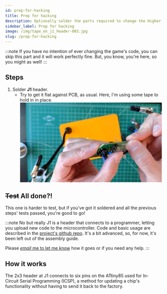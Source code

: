 ```yaml
---
id: prep-for-hacking
title: Prep for hacking
description: Optionally solder the parts required to change the Higher Lower's code
sidebar_label: Prep for hacking
image: /img/tape_on_j1_header-003.jpg
slug: /prep-for-hacking
---
```


:::note
If you have no intention of ever changing the game's code, you can skip this part and it will work perfectly fine. But, you know, you're here, so you might as well!
:::

## Steps

1. Solder **J1** header.
   - Try to get it flat against PCB, as usual. Here, I'm using some tape to hold in in place.
     [![tape on j1 header](/img/tape_on_j1_header-003.jpg)](/img/tape_on_j1_header-003.jpg)

## <del>Test</del> All done?!

This one is harder to test, but if you've got it soldered and all the previous steps' tests passed, you're good to go!

:::note No but really
J1 is a header that connects to a programmer, letting you upload new code to the microcontroller. Code and basic usage are described in the [project's github repo](https://github.com/oskitone/higher_lower). It's a bit advanced, so, for now, it's been left out of the assembly guide.

Please [_email_ me to let me know](https://www.oskitone.com/contact) how it goes or if you need any help.
:::

## How it works

The 2x3 header at J1 connects to six pins on the ATtiny85 used for In-Circuit Serial Programming (ICSP), a method for updating a chip's functionality without having to send it back to the factory.
